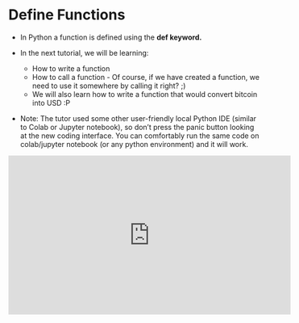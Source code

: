 # Define Functions

* In Python a function is defined using the **def keyword.**
* In the next tutorial, we will be learning:
  * How to write a function
  * How to call a function - Of course, if we have created a function, we need to use it somewhere by calling it right? ;)
  * We will also learn how to write a function that would convert bitcoin into USD :P

* Note: The tutor used some other user-friendly local Python IDE (similar to  Colab or Jupyter notebook), so don’t press the panic button looking at the new coding interface.  You can comfortably run the same code on colab/jupyter notebook (or any python environment) and it will work.

<iframe width="560" height="315" src="https://www.youtube.com/embed/j2xhtI0WTew" title="YouTube video player" frameborder="0" allow="accelerometer; autoplay; clipboard-write; encrypted-media; gyroscope; picture-in-picture" allowfullscreen></iframe>